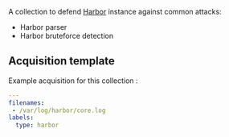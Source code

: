 A collection to defend [Harbor](https://goharbor.io/) instance against common attacks:
 - Harbor parser
 - Harbor bruteforce detection

## Acquisition template

Example acquisition for this collection :

```yaml
---
filenames:
 - /var/log/harbor/core.log
labels:
  type: harbor
```